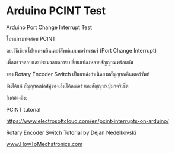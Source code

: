 # Arduino PCINT Test
Arduino Port Change Interrupt Test

โปรแกรมทดสอบ PCINT 

ตย.วิธีเขียนโปรแกรมอินเตอร์รัพท์แบบพอร์ทเชนจ์ (Port Change Interrupt)

เพื่อตรวจสอบและประมวลผลการเปลี่ยนแปลงหลายสัญญาณพร้อมกัน

ของ Rotary Encoder Switch เป็นแหล่งกำเนิดสามสัญญาณอินเตอร์รัพท์

อันได้แก่ สัญญาณพัลส์คู่ของเอ็นโค้ดเดอร์ และสัญญาณปุ่มกดรีเซ็ต



ลิงค์อ้างอิง:

PCINT tutorial

https://www.electrosoftcloud.com/en/pcint-interrupts-on-arduino/
 


Rotary Encoder Switch Tutorial by Dejan Nedelkovski 

www.HowToMechatronics.com
